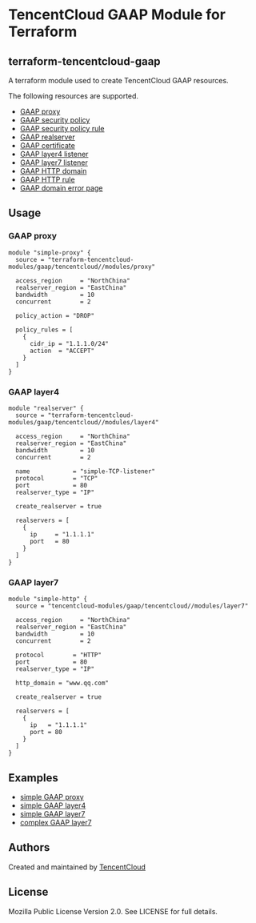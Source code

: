 # TencentCloud GAAP Module for Terraform

## terraform-tencentcloud-gaap

A terraform module used to create TencentCloud GAAP resources.

The following resources are supported.

* [GAAP proxy](https://www.terraform.io/docs/providers/tencentcloud/r/gaap_proxy.html)
* [GAAP security policy](https://www.terraform.io/docs/providers/tencentcloud/r/gaap_security_policy.html)
* [GAAP security policy rule](https://www.terraform.io/docs/providers/tencentcloud/r/gaap_security_rule.html)
* [GAAP realserver](https://www.terraform.io/docs/providers/tencentcloud/r/gaap_realserver.html)
* [GAAP certificate](https://www.terraform.io/docs/providers/tencentcloud/r/gaap_certificate.html)
* [GAAP layer4 listener](https://www.terraform.io/docs/providers/tencentcloud/r/gaap_layer4_listener.html)
* [GAAP layer7 listener](https://www.terraform.io/docs/providers/tencentcloud/r/gaap_layer7_listener.html)
* [GAAP HTTP domain](https://www.terraform.io/docs/providers/tencentcloud/r/gaap_http_domain.html)
* [GAAP HTTP rule](https://www.terraform.io/docs/providers/tencentcloud/r/gaap_http_rule.html)
* [GAAP domain error page](https://www.terraform.io/docs/providers/tencentcloud/r/gaap_domain_error_page.html)

## Usage

### GAAP proxy

```hcl
module "simple-proxy" {
  source = "terraform-tencentcloud-modules/gaap/tencentcloud//modules/proxy"

  access_region     = "NorthChina"
  realserver_region = "EastChina"
  bandwidth         = 10
  concurrent        = 2

  policy_action = "DROP"

  policy_rules = [
    {
      cidr_ip = "1.1.1.0/24"
      action  = "ACCEPT"
    }
  ]
}
```

### GAAP layer4

```hcl
module "realserver" {
  source = "terraform-tencentcloud-modules/gaap/tencentcloud//modules/layer4"

  access_region     = "NorthChina"
  realserver_region = "EastChina"
  bandwidth         = 10
  concurrent        = 2

  name            = "simple-TCP-listener"
  protocol        = "TCP"
  port            = 80
  realserver_type = "IP"

  create_realserver = true

  realservers = [
    {
      ip     = "1.1.1.1"
      port   = 80
    }
  ]
}
```

### GAAP layer7

```hcl
module "simple-http" {
  source = "tencentcloud-modules/gaap/tencentcloud//modules/layer7"

  access_region     = "NorthChina"
  realserver_region = "EastChina"
  bandwidth         = 10
  concurrent        = 2

  protocol        = "HTTP"
  port            = 80
  realserver_type = "IP"

  http_domain = "www.qq.com"

  create_realserver = true

  realservers = [
    {
      ip   = "1.1.1.1"
      port = 80
    }
  ]
}
```

## Examples

- [simple GAAP proxy](https://github.com/terraform-tencentcloud-modules/terraform-tencentcloud-gaap/tree/master/examples/proxy)
- [simple GAAP layer4](https://github.com/terraform-tencentcloud-modules/terraform-tencentcloud-gaap/tree/master/examples/layer4)
- [simple GAAP layer7](https://github.com/terraform-tencentcloud-modules/terraform-tencentcloud-gaap/tree/master/examples/layer7/simple-http)
- [complex GAAP layer7](https://github.com/terraform-tencentcloud-modules/terraform-tencentcloud-gaap/tree/master/examples/layer7/complex-https)

## Authors

Created and maintained by [TencentCloud](https://github.com/terraform-providers/terraform-provider-tencentcloud)

## License

Mozilla Public License Version 2.0.
See LICENSE for full details.
